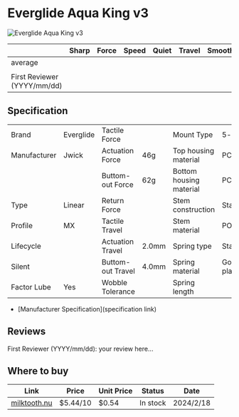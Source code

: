 # Everglide Aqua King v3

![Everglide Aqua King v3](https://milktooth.nu/_next/image?url=https%3A%2F%2Fres.cloudinary.com%2Fmilktooth%2Fimage%2Fupload%2Fv1678840932%2Fproducts%2Fswitches%2Fphotos%2FAqua%2520King%2FDSCF1708_hmsrdi.jpg&w=3840&q=75)

|                             | Sharp | Force | Speed | Quiet | Travel | Smoothness | Stability | Crispness | Thockiness | Clackiness | Poppiness | RGB | Consistency | Overall |
| --------------------------- | ----- | ----- | ----- | ----- | ------ | ---------- | --------- | --------- | ---------- | ---------- | --------- | --- | ----------- | ------- |
| average                     |       |       |       |       |        |            |           |           |            |            |           |     |             |         |
|                             |       |       |       |       |        |            |           |           |            |            |           |     |             |         |
| First Reviewer (YYYY/mm/dd) |       |       |       |       |        |            |           |           |            |            |           |     |             |         |

## Specification

|              |           |                   |       |                         |             |
| ------------ | --------- | ----------------- | ----- | ----------------------- | ----------- |
| Brand        | Everglide | Tactile Force     |       | Mount Type              | 5-pin       |
| Manufacturer | Jwick     | Actuation Force   | 46g   | Top housing material    | PC          |
|              |           | Buttom-out Force  | 62g   | Bottom housing material | PC          |
| Type         | Linear    | Return Force      |       | Stem construction       | Standard    |
| Profile      | MX        | Tactile Travel    |       | Stem material           | POM         |
| Lifecycle    |           | Actuation Travel  | 2.0mm | Spring type             | Standard    |
| Silent       |           | Buttom-out Travel | 4.0mm | Spring material         | Gold-plated |
| Factor Lube  | Yes       | Wobble Tolerance  |       | Spring length           |             |

- [Manufacturer Specification](specification link)

## Reviews

First Reviewer (YYYY/mm/dd):
your review here...

## Where to buy

| Link                                                             | Price    | Unit Price | Status   | Date      |
| ---------------------------------------------------------------- | -------- | ---------- | -------- | --------- |
| [milktooth.nu](https://milktooth.nu/products/switches/aqua-king) | $5.44/10 | $0.54      | In stock | 2024/2/18 |
